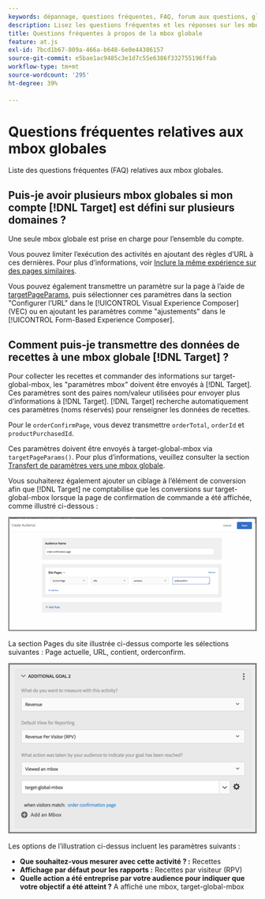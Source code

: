 ```yaml
---
keywords: dépannage, questions fréquentes, FAQ, forum aux questions, globale, mbox globale
description: Lisez les questions fréquentes et les réponses sur les mbox globales Adobe [!DNL Target] .
title: Questions fréquentes à propos de la mbox globale
feature: at.js
exl-id: 7bcd1b67-809a-466a-b648-6e0e44386157
source-git-commit: e5bae1ac9485c3e1d7c55e6386f332755196ffab
workflow-type: tm+mt
source-wordcount: '295'
ht-degree: 39%

---
```


# Questions fréquentes relatives aux mbox globales

Liste des questions fréquentes (FAQ) relatives aux mbox globales.

## Puis-je avoir plusieurs mbox globales si mon compte [!DNL Target] est défini sur plusieurs domaines ?

Une seule mbox globale est prise en charge pour l’ensemble du compte.

Vous pouvez limiter l’exécution des activités en ajoutant des règles d’URL à ces dernières. Pour plus d’informations, voir [Inclure la même expérience sur des pages similaires](https://experienceleague.adobe.com/docs/target/using/experiences/vec/temtest.html?lang=fr).

Vous pouvez également transmettre un paramètre sur la page à l’aide de [targetPageParams](/help/dev/implement/client-side/atjs/atjs-functions/targetpageparams.md), puis sélectionner ces paramètres dans la section &quot;Configurer l’URL&quot; dans le [!UICONTROL Visual Experience Composer] (VEC) ou en ajoutant les paramètres comme &quot;ajustements&quot; dans le [!UICONTROL Form-Based Experience Composer].

## Comment puis-je transmettre des données de recettes à une mbox globale [!DNL Target] ?

Pour collecter les recettes et commander des informations sur target-global-mbox, les &quot;paramètres mbox&quot; doivent être envoyés à [!DNL Target]. Ces paramètres sont des paires nom/valeur utilisées pour envoyer plus d’informations à [!DNL Target]. [!DNL Target] recherche automatiquement ces paramètres (noms réservés) pour renseigner les données de recettes.

Pour le `orderConfirmPage`, vous devez transmettre `orderTotal`, `orderId` et `productPurchasedId`.

Ces paramètres doivent être envoyés à target-global-mbox via `targetPageParams()`. Pour plus d’informations, veuillez consulter la section [Transfert de paramètres vers une mbox globale](/help/dev/implement/client-side/atjs/global-mbox/pass-parameters-to-global-mbox.md).

Vous souhaiterez également ajouter un ciblage à l’élément de conversion afin que [!DNL Target] ne comptabilise que les conversions sur target-global-mbox lorsque la page de confirmation de commande a été affichée, comme illustré ci-dessous :

![alt image](assets/revenue1.png)

La section Pages du site illustrée ci-dessus comporte les sélections suivantes : Page actuelle, URL, contient, orderconfirm.

![alt image](assets/revenue2.png)

Les options de l’illustration ci-dessus incluent les paramètres suivants :

* **Que souhaitez-vous mesurer avec cette activité ? :** Recettes
* **Affichage par défaut pour les rapports :** Recettes par visiteur (RPV)
* **Quelle action a été entreprise par votre audience pour indiquer que votre objectif a été atteint ?** A affiché une mbox, target-global-mbox
